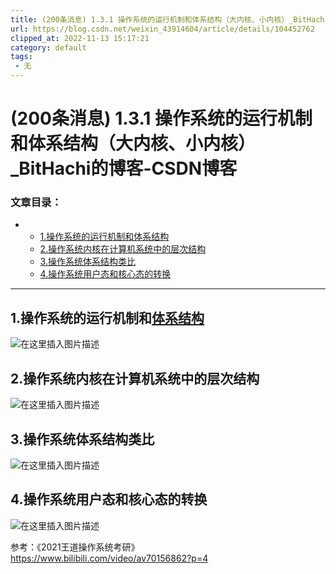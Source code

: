 ```yaml
---
title: (200条消息) 1.3.1 操作系统的运行机制和体系结构（大内核、小内核）_BitHachi的博客-CSDN博客
url: https://blog.csdn.net/weixin_43914604/article/details/104452762
clipped_at: 2022-11-13 15:17:21
category: default
tags: 
 - 无
---
```



# (200条消息) 1.3.1 操作系统的运行机制和体系结构（大内核、小内核）_BitHachi的博客-CSDN博客

### 文章目录：

*   *   [1.操作系统的运行机制和体系结构](#1_2)
    *   [2.操作系统内核在计算机系统中的层次结构](#2_4)
    *   [3.操作系统体系结构类比](#3_6)
    *   [4.操作系统用户态和核心态的转换](#4_8)

* * *

## 1.操作系统的运行机制和[体系结构](https://so.csdn.net/so/search?q=%E4%BD%93%E7%B3%BB%E7%BB%93%E6%9E%84&spm=1001.2101.3001.7020)

![在这里插入图片描述](https://xingqiu-tuchuang-1256524210.cos.ap-shanghai.myqcloud.com/8919/1668323841-9bf4c03559ee10ba7535c95f9be2b605.png)

## 2.操作系统内核在计算机系统中的层次结构

![在这里插入图片描述](https://xingqiu-tuchuang-1256524210.cos.ap-shanghai.myqcloud.com/8919/1668323841-794479e71c18cb3ff26c3c42ed61a3c2.png)

## 3.操作系统体系结构类比

![在这里插入图片描述](https://xingqiu-tuchuang-1256524210.cos.ap-shanghai.myqcloud.com/8919/1668323841-3e27035528328b9881a2fa72a53955d6.png)

## 4.操作系统用户态和核心态的转换

![在这里插入图片描述](https://xingqiu-tuchuang-1256524210.cos.ap-shanghai.myqcloud.com/8919/1668323841-2f2dd1595c9064181f61afd25d678548.png)

参考：《2021王道操作系统考研》  
https://www.bilibili.com/video/av70156862?p=4